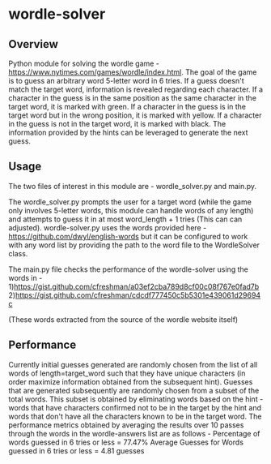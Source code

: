 # wordle-solver 

## Overview
Python module for solving the wordle game - https://www.nytimes.com/games/wordle/index.html. The goal of the game is to guess an arbitrary word 5-letter word in 6
tries. If a guess doesn't match the target word, information is revealed regarding each character. If a character in the guess is in the same position as the same 
character in the target word, it is marked with green. If a character in the guess is in the target word but in the wrong position, it is marked with yellow. If a 
character in the guess is not in the target word, it is marked with black. The information provided by the hints can be leveraged to generate the next guess.

## Usage
The two files of interest in this module are - wordle_solver.py and main.py. 

The wordle_solver.py prompts the user for a target word (while the game only involves 5-letter words, this module can handle words of any length) and attempts 
to guess it in at most word_length + 1 tries (This can can adjusted). wordle-solver.py uses the words provided here -https://github.com/dwyl/english-words but
it can be configured to work with any word list by providing the path to the word file to the WordleSolver class.

The main.py file checks the performance of the wordle-solver using the words in - 
1)https://gist.github.com/cfreshman/a03ef2cba789d8cf00c08f767e0fad7b 
2)https://gist.github.com/cfreshman/cdcdf777450c5b5301e439061d29694c 

(These words extracted from the source of the wordle website itself)

## Performance
Currently initial guesses generated are randomly chosen from the list of all words of length=target_word such that they have unique characters (in order maximize
information obtained from the subsequent hint). Guesses that are generated subsequently are randomly chosen from a subset of the total words. This subset 
is obtained by eliminating words based on the hint - words that have characters confirmed not to be in the target by the hint and words that don't have all the 
characters known to be in the target word. The performance metrics obtained by averaging the results over 10 passes through the words in the wordle-answers list
are as follows - 
Percentage of words guessed in 6 tries or less = 77.47%
Average Guesses for Words guessed in 6 tries or less = 4.81 guesses
